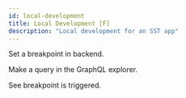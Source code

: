 ```yaml
---
id: local-development
title: Local Development [F]
description: "Local development for an SST app"
---
```


Set a breakpoint in backend.

Make a query in the GraphQL explorer.

See breakpoint is triggered.